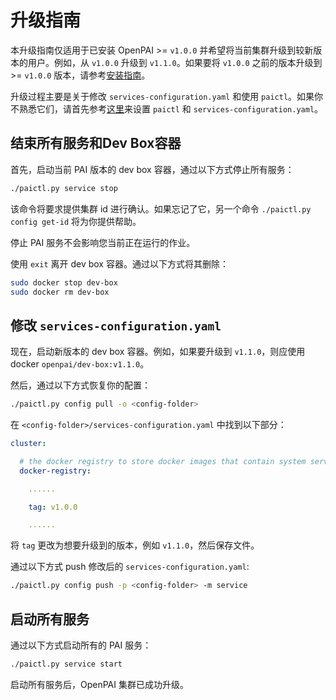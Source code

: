 # 升级指南

本升级指南仅适用于已安装 OpenPAI >= `v1.0.0` 并希望将当前集群升级到较新版本的用户。例如，从 `v1.0.0` 升级到 `v1.1.0`。如果要将 `v1.0.0` 之前的版本升级到 >= `v1.0.0` 版本，请参考[安装指南](./安装指南.md)。

升级过程主要是关于修改 `services-configuration.yaml` 和使用 `paictl`。如果你不熟悉它们，请首先参考[这里](./基础管理操作.md#pai-service-management-and-paictl)来设置 `paictl` 和 `services-configuration.yaml`。

## 结束所有服务和Dev Box容器

首先，启动当前 PAI 版本的 dev box 容器，通过以下方式停止所有服务：

```bash
./paictl.py service stop
```

该命令将要求提供集群 id 进行确认。如果忘记了它，另一个命令 `./paictl.py config get-id` 将为你提供帮助。

停止 PAI 服务不会影响您当前正在运行的作业。

使用 `exit` 离开 dev box 容器。通过以下方式将其删除：

```bash
sudo docker stop dev-box
sudo docker rm dev-box
```

## 修改 `services-configuration.yaml`

现在，启动新版本的 dev box 容器。例如，如果要升级到 `v1.1.0`，则应使用 docker `openpai/dev-box:v1.1.0`。

然后，通过以下方式恢复你的配置：

```bash
./paictl.py config pull -o <config-folder>
```

在 `<config-folder>/services-configuration.yaml` 中找到以下部分：

```yaml
cluster:

  # the docker registry to store docker images that contain system services like frameworklauncher, hadoop, etc.
  docker-registry:

    ......

    tag: v1.0.0

    ......
```

将 `tag` 更改为想要升级到的版本，例如 `v1.1.0`，然后保存文件。

通过以下方式 push 修改后的 `services-configuration.yaml`:

```bash
./paictl.py config push -p <config-folder> -m service
```

## 启动所有服务

通过以下方式启动所有的 PAI 服务：

```bash
./paictl.py service start
```

启动所有服务后，OpenPAI 集群已成功升级。